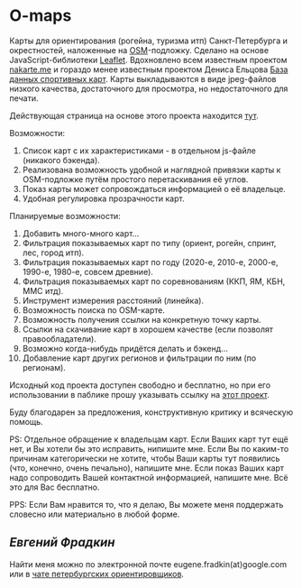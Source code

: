 # O-maps
Карты для ориентирования (рогейна, туризма итп) Санкт-Петербурга и окрестностей, наложенные на [OSM](https://www.openstreetmap.org/)-подложку.
Сделано на основе JavaScript-библиотеки [Leaflet](https://leafletjs.com/). 
Вдохновлено всем известным проектом [nakarte.me](https://nakarte.me) и гораздо менее известным проектом Дениса Ельцова [База данных спортивных карт](http://www.northernwind.spb.ru/mapbase/online/).
Карты выкладываются в виде jpeg-файлов низкого качества, достаточного для просмотра, но недостаточного для печати.

Действующая страница на основе этого проекта находится [тут](https://o-maps.spb.ru/).

Возможности:
1. Список карт с их характеристиками - в отдельном js-файле (никакого бэкенда).
2. Реализована возможность удобной и наглядной привязки карты к OSM-подложке путём простого перетаскивания её углов.
3. Показ карты может сопровождаться информацией о её владельце.
4. Удобная регулировка прозрачности карт.

Планируемые возможности:
1. Добавить много-много карт...
2. Фильтрация показываемых карт по типу (ориент, рогейн, спринт, лес, город итп).
3. Фильтрация показываемых карт по году (2020-е, 2010-е, 2000-е, 1990-е, 1980-е, совсем древние).
4. Фильтрация показываемых карт по соревнованиям (ККП, ЯМ, КБН, ММС итд).
5. Инструмент измерения расстояний (линейка).
6. Возможность поиска по OSM-карте.
7. Возможность получения ссылки на конкретную точку карты.
8. Ссылки на скачивание карт в хорошем качестве (если позволят правообладатели).
9. Возможно когда-нибудь придётся делать и бэкенд...
10. Добавление карт других регионов и фильтрации по ним (по регионам).

Исходный код проекта доступен свободно и бесплатно, но при его использовании в паблике прошу указывать ссылку на [этот проект](https://github.com/efradkin/o-maps).

Буду благодарен за предложения, конструктивную критику и всяческую помощь.

PS: Отдельное обращение к владельцам карт. 
Если Ваших карт тут ещё нет, и Вы хотели бы это исправить, нипишите мне.
Если Вы по каким-то причинам категорически не хотите, чтобы Ваши карты тут появились (что, конечно, очень печально), напишите мне.
Если показ Ваших карт надо сопроводить Вашей контактной информацией, напишите мне.
Всё это для Вас бесплатно.

PPS: Если Вам нравится то, что я делаю, Вы можете меня поддержать словесно или материально в любой форме.

_Евгений Фрадкин_ 
---
Найти меня можно по электронной почте eugene.fradkin(at)google.com или в [чате петербургских ориентировщиков](https://t.me/orient_spb).
